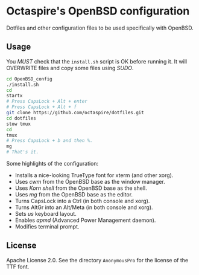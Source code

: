 # Octaspire's OpenBSD configuration

Dotfiles and other configuration files to be used
specifically with OpenBSD.

## Usage

You *MUST* check that the `install.sh` script
is OK before running it. It will OVERWRITE files
and copy some files using *SUDO*.
 
````sh
cd OpenBSD_config
./install.sh
cd
startx
# Press CapsLock + Alt + enter
# Press CapsLock + Alt + f
git clone https://github.com/octaspire/dotfiles.git
cd dotfiles
stow tmux
cd
tmux
# Press CapsLock + b and then %.
mg
# That's it.
````

Some highlights of the configuration:

* Installs a nice-looking TrueType font for xterm (and other xorg).
* Uses *cwm* from the OpenBSD base as the window manager.
* Uses *Korn shell* from the OpenBSD base as the shell. 
* Uses *mg* from the OpenBSD base as the editor.
* Turns CapsLock into a Ctrl (in both console and xorg).
* Turns AltGr into an Alt/Meta (in both console and xorg).
* Sets *us* keyboard layout.
* Enables *apmd* (Advanced Power Management daemon).
* Modifies terminal prompt.

## License

Apache License 2.0. See the directory `AnonymousPro` for the license of
the TTF font.
